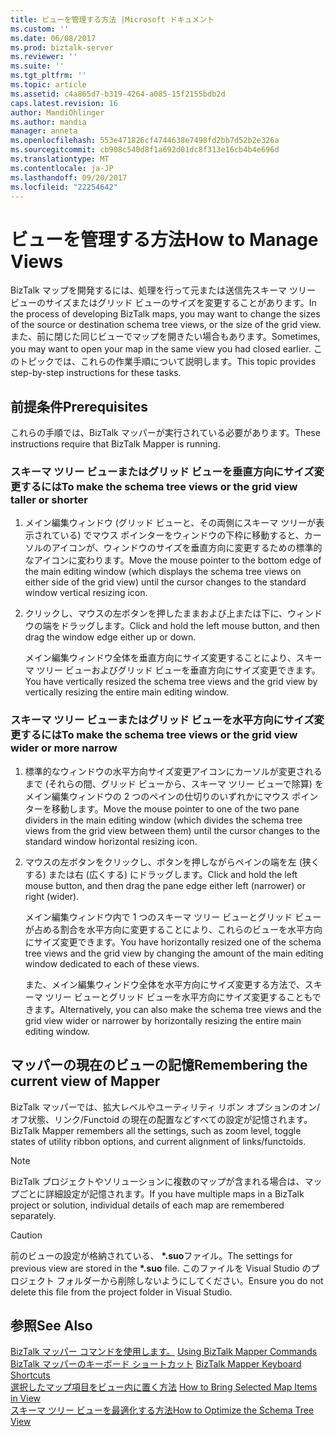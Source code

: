 ```yaml
---
title: ビューを管理する方法 |Microsoft ドキュメント
ms.custom: ''
ms.date: 06/08/2017
ms.prod: biztalk-server
ms.reviewer: ''
ms.suite: ''
ms.tgt_pltfrm: ''
ms.topic: article
ms.assetid: c4a865d7-b319-4264-a085-15f2155bdb2d
caps.latest.revision: 16
author: MandiOhlinger
ms.author: mandia
manager: anneta
ms.openlocfilehash: 553e471826cf4744638e7498fd2bb7d52b2e326a
ms.sourcegitcommit: cb908c540d8f1a692d01dc8f313e16cb4b4e696d
ms.translationtype: MT
ms.contentlocale: ja-JP
ms.lasthandoff: 09/20/2017
ms.locfileid: "22254642"
---
```

# <a name="how-to-manage-views"></a><span data-ttu-id="7f2b0-102">ビューを管理する方法</span><span class="sxs-lookup"><span data-stu-id="7f2b0-102">How to Manage Views</span></span>
<span data-ttu-id="7f2b0-103">BizTalk マップを開発するには、処理を行って元または送信先スキーマ ツリー ビューのサイズまたはグリッド ビューのサイズを変更することがあります。</span><span class="sxs-lookup"><span data-stu-id="7f2b0-103">In the process of developing BizTalk maps, you may want to change the sizes of the source or destination schema tree views, or the size of the grid view.</span></span> <span data-ttu-id="7f2b0-104">また、前に閉じた同じビューでマップを開きたい場合もあります。</span><span class="sxs-lookup"><span data-stu-id="7f2b0-104">Sometimes, you may want to open your map in the same view you had closed earlier.</span></span> <span data-ttu-id="7f2b0-105">このトピックでは、これらの作業手順について説明します。</span><span class="sxs-lookup"><span data-stu-id="7f2b0-105">This topic provides step-by-step instructions for these tasks.</span></span>  
  
## <a name="prerequisites"></a><span data-ttu-id="7f2b0-106">前提条件</span><span class="sxs-lookup"><span data-stu-id="7f2b0-106">Prerequisites</span></span>  
 <span data-ttu-id="7f2b0-107">これらの手順では、BizTalk マッパーが実行されている必要があります。</span><span class="sxs-lookup"><span data-stu-id="7f2b0-107">These instructions require that BizTalk Mapper is running.</span></span>  
  
### <a name="to-make-the-schema-tree-views-or-the-grid-view-taller-or-shorter"></a><span data-ttu-id="7f2b0-108">スキーマ ツリー ビューまたはグリッド ビューを垂直方向にサイズ変更するには</span><span class="sxs-lookup"><span data-stu-id="7f2b0-108">To make the schema tree views or the grid view taller or shorter</span></span>  
  
1.  <span data-ttu-id="7f2b0-109">メイン編集ウィンドウ (グリッド ビューと、その両側にスキーマ ツリーが表示されている) でマウス ポインターをウィンドウの下枠に移動すると、カーソルのアイコンが、ウィンドウのサイズを垂直方向に変更するための標準的なアイコンに変わります。</span><span class="sxs-lookup"><span data-stu-id="7f2b0-109">Move the mouse pointer to the bottom edge of the main editing window (which displays the schema tree views on either side of the grid view) until the cursor changes to the standard window vertical resizing icon.</span></span>  
  
2.  <span data-ttu-id="7f2b0-110">クリックし、マウスの左ボタンを押したままおよび上または下に、ウィンドウの端をドラッグします。</span><span class="sxs-lookup"><span data-stu-id="7f2b0-110">Click and hold the left mouse button, and then drag the window edge either up or down.</span></span>  
  
     <span data-ttu-id="7f2b0-111">メイン編集ウィンドウ全体を垂直方向にサイズ変更することにより、スキーマ ツリー ビューおよびグリッド ビューを垂直方向にサイズ変更できます。</span><span class="sxs-lookup"><span data-stu-id="7f2b0-111">You have vertically resized the schema tree views and the grid view by vertically resizing the entire main editing window.</span></span>  
  
### <a name="to-make-the-schema-tree-views-or-the-grid-view-wider-or-more-narrow"></a><span data-ttu-id="7f2b0-112">スキーマ ツリー ビューまたはグリッド ビューを水平方向にサイズ変更するには</span><span class="sxs-lookup"><span data-stu-id="7f2b0-112">To make the schema tree views or the grid view wider or more narrow</span></span>  
  
1.  <span data-ttu-id="7f2b0-113">標準的なウィンドウの水平方向サイズ変更アイコンにカーソルが変更されるまで (それらの間、グリッド ビューから、スキーマ ツリー ビューで除算) をメイン編集ウィンドウの 2 つのペインの仕切りのいずれかにマウス ポインターを移動します。</span><span class="sxs-lookup"><span data-stu-id="7f2b0-113">Move the mouse pointer to one of the two pane dividers in the main editing window (which divides the schema tree views from the grid view between them) until the cursor changes to the standard window horizontal resizing icon.</span></span>  
  
2.  <span data-ttu-id="7f2b0-114">マウスの左ボタンをクリックし、ボタンを押しながらペインの端を左 (狭くする) または右 (広くする) にドラッグします。</span><span class="sxs-lookup"><span data-stu-id="7f2b0-114">Click and hold the left mouse button, and then drag the pane edge either left (narrower) or right (wider).</span></span>  
  
     <span data-ttu-id="7f2b0-115">メイン編集ウィンドウ内で 1 つのスキーマ ツリー ビューとグリッド ビューが占める割合を水平方向に変更することにより、これらのビューを水平方向にサイズ変更できます。</span><span class="sxs-lookup"><span data-stu-id="7f2b0-115">You have horizontally resized one of the schema tree views and the grid view by changing the amount of the main editing window dedicated to each of these views.</span></span>  
  
     <span data-ttu-id="7f2b0-116">また、メイン編集ウィンドウ全体を水平方向にサイズ変更する方法で、スキーマ ツリー ビューとグリッド ビューを水平方向にサイズ変更することもできます。</span><span class="sxs-lookup"><span data-stu-id="7f2b0-116">Alternatively, you can also make the schema tree views and the grid view wider or narrower by horizontally resizing the entire main editing window.</span></span>  
  
## <a name="remembering-the-current-view-of-mapper"></a><span data-ttu-id="7f2b0-117">マッパーの現在のビューの記憶</span><span class="sxs-lookup"><span data-stu-id="7f2b0-117">Remembering the current view of Mapper</span></span>  
 <span data-ttu-id="7f2b0-118">BizTalk マッパーでは、拡大レベルやユーティリティ リボン オプションのオン/オフ状態、リンク/Functoid の現在の配置などすべての設定が記憶されます。</span><span class="sxs-lookup"><span data-stu-id="7f2b0-118">BizTalk Mapper remembers all the settings, such as zoom level, toggle states of utility ribbon options, and current alignment of links/functoids.</span></span>  
  
> [!NOTE]
>  <span data-ttu-id="7f2b0-119">BizTalk プロジェクトやソリューションに複数のマップが含まれる場合は、マップごとに詳細設定が記憶されます。</span><span class="sxs-lookup"><span data-stu-id="7f2b0-119">If you have multiple maps in a BizTalk project or solution, individual details of each map are remembered separately.</span></span>  
  
> [!CAUTION]
>  <span data-ttu-id="7f2b0-120">前のビューの設定が格納されている、  **\*.suo**ファイル。</span><span class="sxs-lookup"><span data-stu-id="7f2b0-120">The settings for previous view are stored in the **\*.suo** file.</span></span> <span data-ttu-id="7f2b0-121">このファイルを Visual Studio のプロジェクト フォルダーから削除しないようにしてください。</span><span class="sxs-lookup"><span data-stu-id="7f2b0-121">Ensure you do not delete this file from the project folder in Visual Studio.</span></span>  
  
## <a name="see-also"></a><span data-ttu-id="7f2b0-122">参照</span><span class="sxs-lookup"><span data-stu-id="7f2b0-122">See Also</span></span>  
 <span data-ttu-id="7f2b0-123">[BizTalk マッパー コマンドを使用します。](../core/using-biztalk-mapper-commands.md) </span><span class="sxs-lookup"><span data-stu-id="7f2b0-123">[Using BizTalk Mapper Commands](../core/using-biztalk-mapper-commands.md) </span></span>  
 <span data-ttu-id="7f2b0-124">[BizTalk マッパーのキーボード ショートカット](../core/biztalk-mapper-keyboard-shortcuts.md) </span><span class="sxs-lookup"><span data-stu-id="7f2b0-124">[BizTalk Mapper Keyboard Shortcuts](../core/biztalk-mapper-keyboard-shortcuts.md) </span></span>  
 <span data-ttu-id="7f2b0-125">[選択したマップ項目をビュー内に置く方法](../core/how-to-bring-selected-map-items-in-view.md) </span><span class="sxs-lookup"><span data-stu-id="7f2b0-125">[How to Bring Selected Map Items in View](../core/how-to-bring-selected-map-items-in-view.md) </span></span>  
 [<span data-ttu-id="7f2b0-126">スキーマ ツリー ビューを最適化する方法</span><span class="sxs-lookup"><span data-stu-id="7f2b0-126">How to Optimize the Schema Tree View</span></span>](../core/how-to-optimize-the-schema-tree-view.md)